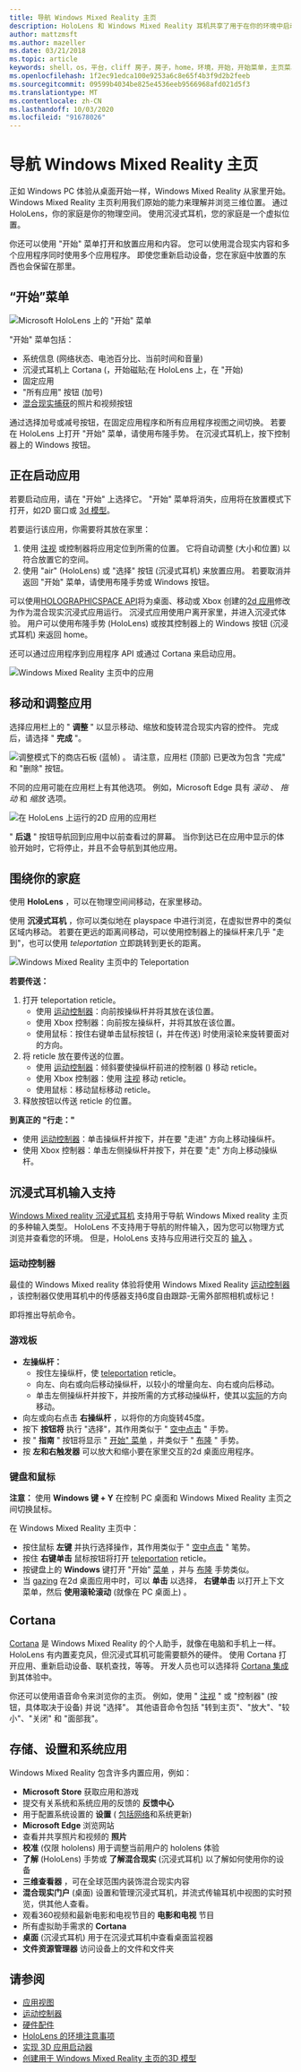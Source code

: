 ```yaml
---
title: 导航 Windows Mixed Reality 主页
description: HoloLens 和 Windows Mixed Reality 耳机共享了用于在你的环境中启动、放置和操作应用和3D 模型的范例， (物理或数字) 。 了解如何在这两种设备类型上浏览 Windows Mixed Reality 主页。
author: mattzmsft
ms.author: mazeller
ms.date: 03/21/2018
ms.topic: article
keywords: shell，os，平台，cliff 房子，房子，home，环境，开始，开始菜单，主页菜单，pin，应用，启动应用，放置应用，传送，移动，导航
ms.openlocfilehash: 1f2ec91edca100e9253a6c8e65f4b3f9d2b2feeb
ms.sourcegitcommit: 09599b4034be825e4536eeb9566968afd021d5f3
ms.translationtype: MT
ms.contentlocale: zh-CN
ms.lasthandoff: 10/03/2020
ms.locfileid: "91678026"
---
```

# <a name="navigating-the-windows-mixed-reality-home"></a>导航 Windows Mixed Reality 主页

正如 Windows PC 体验从桌面开始一样，Windows Mixed Reality 从家里开始。 Windows Mixed Reality 主页利用我们原始的能力来理解并浏览三维位置。 通过 HoloLens，你的家庭是你的物理空间。 使用沉浸式耳机，您的家庭是一个虚拟位置。

你还可以使用 "开始" 菜单打开和放置应用和内容。 您可以使用混合现实内容和多个应用程序同时使用多个应用程序。 即使您重新启动设备，您在家庭中放置的东西也会保留在那里。

## <a name="start-menu"></a>“开始”菜单

![Microsoft HoloLens 上的 "开始" 菜单](images/start-500px.png)

"开始" 菜单包括：
* 系统信息 (网络状态、电池百分比、当前时间和音量) 
* 沉浸式耳机上 Cortana (，开始磁贴;在 HoloLens 上，在 "开始) 
* 固定应用
* "所有应用" 按钮 (加号) 
* [混合现实捕获](../mixed-reality-capture.md)的照片和视频按钮

通过选择加号或减号按钮，在固定应用程序和所有应用程序视图之间切换。 若要在 HoloLens 上打开 "开始" 菜单，请使用布隆手势。 在沉浸式耳机上，按下控制器上的 Windows 按钮。

## <a name="launching-apps"></a>正在启动应用

若要启动应用，请在 "开始" 上选择它。 "开始" 菜单将消失，应用将在放置模式下打开，如2D 窗口或 [3d 模型](../distribute/implementing-3d-app-launchers.md)。

若要运行该应用，你需要将其放在家里：
1. 使用 [注视](../design/gaze-and-commit.md) 或控制器将应用定位到所需的位置。 它将自动调整 (大小和位置) 以符合放置它的空间。
2. 使用 "air" (HoloLens) 或 "选择" 按钮 (沉浸式耳机) 来放置应用。 若要取消并返回 "开始" 菜单，请使用布隆手势或 Windows 按钮。

可以使用[HOLOGRAPHICSPACE API](https://msdn.microsoft.com/library/windows/apps/windows.graphics.holographic.holographicspace.aspx)将为桌面、移动或 Xbox 创建的[2d 应用](../develop/porting-apps/building-2d-apps.md)修改为作为混合现实沉浸式应用运行。 沉浸式应用使用户离开家里，并进入沉浸式体验。 用户可以使用布隆手势 (HoloLens) 或按其控制器上的 Windows 按钮 (沉浸式耳机) 来返回 home。

还可以通过应用程序到应用程序 API 或通过 Cortana 来启动应用。

![Windows Mixed Reality 主页中的应用](images/mixed-reality-home-500px.png)

## <a name="moving-and-adjusting-apps"></a>移动和调整应用

选择应用栏上的 " **调整** " 以显示移动、缩放和旋转混合现实内容的控件。 完成后，请选择 " **完成** "。

![调整模式下的商店石板 (蓝帧) 。 请注意，应用栏 (顶部) 已更改为包含 "完成" 和 "删除" 按钮。](images/adjust-500px.png)

不同的应用可能在应用栏上有其他选项。 例如，Microsoft Edge 具有 *滚动* 、 *拖动* 和 *缩放* 选项。 

![在 HoloLens 上运行的2D 应用的应用栏](images/holobar-500px.png)

" **后退** " 按钮导航回到应用中以前查看过的屏幕。 当你到达已在应用中显示的体验开始时，它将停止，并且不会导航到其他应用。

## <a name="getting-around-your-home"></a>围绕你的家庭

使用 **HoloLens** ，可以在物理空间间移动，在家里移动。

使用 **沉浸式耳机** ，你可以类似地在 playspace 中进行浏览，在虚拟世界中的类似区域内移动。 若要在更远的距离间移动，可以使用控制器上的操纵杆来几乎 "走到"，也可以使用 *teleportation* 立即跳转到更长的距离。

![Windows Mixed Reality 主页中的 Teleportation](images/teleportation-500px.png)

**若要传送：**
1. 打开 teleportation reticle。
   * 使用 [运动控制器](../design/motion-controllers.md)：向前按操纵杆并将其放在该位置。
   * 使用 Xbox 控制器：向前按左操纵杆，并将其放在该位置。
   * 使用鼠标：按住右键单击鼠标按钮 (，并在传送) 时使用滚轮来旋转要面对的方向。
2. 将 reticle 放在要传送的位置。
   * 使用 [运动控制器](../design/motion-controllers.md)：倾斜要使操纵杆前进的控制器 () 移动 reticle。
   * 使用 Xbox 控制器：使用 [注视](../design/gaze-and-commit.md) 移动 reticle。
   * 使用鼠标：移动鼠标移动 reticle。
3. 释放按钮以传送 reticle 的位置。

**到真正的 "行走："**
* 使用 [运动控制器](../design/motion-controllers.md)：单击操纵杆并按下，并在要 "走进" 方向上移动操纵杆。
* 使用 Xbox 控制器：单击左侧操纵杆并按下，并在要 "走" 方向上移动操纵杆。

## <a name="immersive-headset-input-support"></a>沉浸式耳机输入支持

[Windows Mixed reality 沉浸式耳机](immersive-headset-hardware-details.md) 支持用于导航 Windows Mixed reality 主页的多种输入类型。 HoloLens 不支持用于导航的附件输入，因为您可以物理方式浏览并查看您的环境。 但是，HoloLens 支持与应用进行交互的 [输入](hardware-accessories.md) 。

### <a name="motion-controllers"></a>运动控制器

最佳的 Windows Mixed reality 体验将使用 Windows Mixed Reality [运动控制器](../design/motion-controllers.md) ，该控制器仅使用耳机中的传感器支持6度自由跟踪-无需外部照相机或标记！

即将推出导航命令。

### <a name="gamepad"></a>游戏板
* **左操纵杆：**
  * 按住左操纵杆，使 [teleportation](navigating-the-windows-mixed-reality-home.md#getting-around-your-home) reticle。
  * 向左、向右或向后移动操纵杆，以较小的增量向左、向右或向后移动。
  * 单击左侧操纵杆并按下，并按所需的方式移动操纵杆，使其以[实际](navigating-the-windows-mixed-reality-home.md#getting-around-your-home)的方向移动。
* 向左或向右点击 **右操纵杆** ，以将你的方向旋转45度。
* 按下 **按钮将** 执行 "选择"，其作用类似于 " [空中点击](../design/gaze-and-commit.md#composite-gestures) " 手势。
* 按 " **指南** " 按钮将显示 " [开始" 菜单](navigating-the-windows-mixed-reality-home.md#start-menu) ，并类似于 " [布隆](../design/system-gesture.md#bloom) " 手势。
* 按 **左和右触发器** 可以放大和缩小要在家里交互的2d 桌面应用程序。

### <a name="keyboard-and-mouse"></a>键盘和鼠标

**注意：** 使用 **Windows 键 + Y** 在控制 PC 桌面和 Windows Mixed Reality 主页之间切换鼠标。

在 Windows Mixed Reality 主页中：
* 按住鼠标 **左键** 并执行选择操作，其作用类似于 " [空中点击](../design/gaze-and-commit.md#composite-gestures) " 笔势。
* 按住 **右键单击** 鼠标按钮将打开 [teleportation](navigating-the-windows-mixed-reality-home.md#getting-around-your-home) reticle。
* 按键盘上的 **Windows** 键打开 "开始" [菜单](navigating-the-windows-mixed-reality-home.md#start-menu) ，并与 [布隆](../design/system-gesture.md#bloom) 手势类似。
* 当 [gazing](../design/gaze-and-commit.md) 在2d 桌面应用中时，可以 **单击** 以选择， **右键单击** 以打开上下文菜单，然后 **使用滚轮滚动** (就像在 PC 桌面上) 。

## <a name="cortana"></a>Cortana

[Cortana](../design/voice-input.md#hey-cortana) 是 Windows Mixed Reality 的个人助手，就像在电脑和手机上一样。 HoloLens 有内置麦克风，但沉浸式耳机可能需要额外的硬件。 使用 Cortana 打开应用、重新启动设备、联机查找，等等。 开发人员也可以选择将 [Cortana 集成](https://dev.windows.com/cortana) 到其体验中。

你还可以使用语音命令来浏览你的主页。 例如，使用 " [注视](../design/gaze-and-commit.md) " 或 "控制器" (按钮，具体取决于设备) 并说 "选择"。 其他语音命令包括 "转到主页"、"放大"、"较小"、"关闭" 和 "面部我"。

## <a name="store-settings-and-system-apps"></a>存储、设置和系统应用

Windows Mixed Reality 包含许多内置应用，例如：
* **Microsoft Store** 获取应用和游戏
* 提交有关系统和系统应用的反馈的 **反馈中心**
* 用于配置系统设置的 **设置** ( [包括网络](../connecting-to-wi-fi-on-hololens.md)和系统更新) 
* **Microsoft Edge** 浏览网站
* 查看并共享照片和视频的 **照片**
* **校准** (仅限 hololens) 用于调整当前用户的 hololens 体验
* **了解** (HoloLens) 手势或 **了解混合现实** (沉浸式耳机) 以了解如何使用你的设备
* **三维查看器** ，可在全球范围内装饰混合现实内容
* **混合现实门户** (桌面) 设置和管理沉浸式耳机，并流式传输耳机中视图的实时预览，供其他人查看。
* 观看360视频和最新电影和电视节目的 **电影和电视** 节目
* 所有虚拟助手需求的 **Cortana**
* **桌面** (沉浸式耳机) 用于在沉浸式耳机中查看桌面监视器
* **文件资源管理器** 访问设备上的文件和文件夹

## <a name="see-also"></a>请参阅
* [应用视图](../design/app-views.md)
* [运动控制器](../design/motion-controllers.md)
* [硬件配件](hardware-accessories.md)
* [HoloLens 的环境注意事项](../environment-considerations-for-hololens.md)
* [实现 3D 应用启动器](../distribute/implementing-3d-app-launchers.md)
* [创建用于 Windows Mixed Reality 主页的3D 模型](../distribute/creating-3d-models-for-use-in-the-windows-mixed-reality-home.md)
